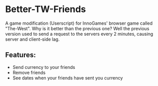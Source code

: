 # Better-TW-Friends
A game modification (Userscript) for InnoGames' browser game called "The-West". Why is it better than the previous one? Well the previous version used to send a request to the servers every 2 minutes, causing server and client-side lag.
## Features: 
* Send currency to your friends
* Remove friends
* See dates when your friends have sent you currency

